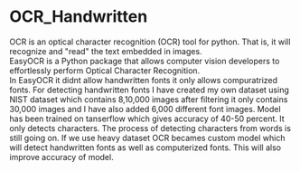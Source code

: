 # OCR_Handwritten
OCR is an optical character recognition (OCR) tool for python. That is, it will recognize and "read" the text embedded in images.</br>
EasyOCR is a Python package that allows computer vision developers to effortlessly perform Optical Character Recognition.</br>
In EasyOCR it didnt allow handwritten fonts it only allows compuratrized fonts. For detecting handwritten fonts I have created my own dataset using NIST dataset which contains 8,10,000 images after filtering it only contains 30,000 images and I have also added 6,000 different font images. Model has been trained on tanserflow which gives accuracy of   40-50 percent. It only detects characters. The process of detecting characters from words is still going on. If we use heavy dataset OCR becames custom model which will detect handwritten fonts as well as computerized fonts. This will also improve accuracy of model.</br>
